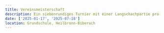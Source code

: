 ```yaml
---
title: Vereinsmeisterschaft
description: Ein siebenrundiges Turnier mit einer Langschachpartie pro Monat.
date: ['2025-01-17', '2025-07-18']
location: Grundschule, Heilbronn-Biberach
---
```

